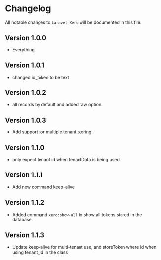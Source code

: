 # Changelog

All notable changes to `Laravel Xero` will be documented in this file.

## Version 1.0.0

- Everything

## Version 1.0.1

- changed id_token to be text

## Version 1.0.2

- all records by default and added raw option

## Version 1.0.3

- Add support for multiple tenant storing.

## Version 1.1.0

- only expect tenant id when tenantData is being used

## Version 1.1.1

- Add new command keep-alive

## Version 1.1.2

- Added command `xero:show-all` to show all tokens stored in the database.

## Version 1.1.3

- Update keep-alive for multi-tenant use, and storeToken where id when using tenant_id in the class